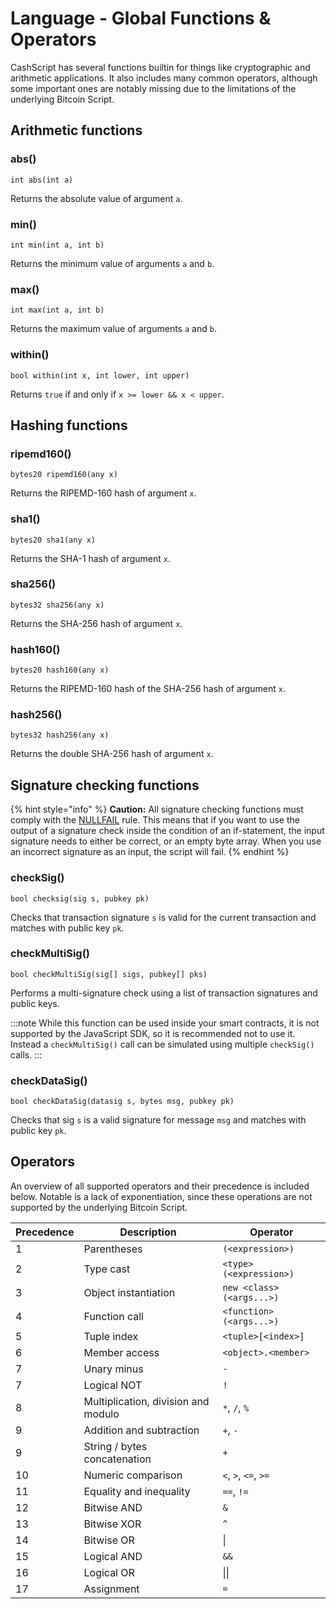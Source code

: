 # Language - Global Functions & Operators

CashScript has several functions builtin for things like cryptographic and arithmetic applications. It also includes many common operators, although some important ones are notably missing due to the limitations of the underlying Bitcoin Script.

## Arithmetic functions <a href="#arithmetic-functions" id="arithmetic-functions"></a>

### abs() <a href="#abs" id="abs"></a>

```solidity
int abs(int a)
```

Returns the absolute value of argument `a`.

### min() <a href="#min" id="min"></a>

```solidity
int min(int a, int b)
```

Returns the minimum value of arguments `a` and `b`.

### max() <a href="#max" id="max"></a>

```solidity
int max(int a, int b)
```

Returns the maximum value of arguments `a` and `b`.

### within() <a href="#within" id="within"></a>

```solidity
bool within(int x, int lower, int upper)
```

Returns `true` if and only if `x >= lower && x < upper`.

## Hashing functions <a href="#hashing-functions" id="hashing-functions"></a>

### ripemd160() <a href="#ripemd160" id="ripemd160"></a>

```solidity
bytes20 ripemd160(any x)
```

Returns the RIPEMD-160 hash of argument `x`.

### sha1() <a href="#sha1" id="sha1"></a>

```solidity
bytes20 sha1(any x)
```

Returns the SHA-1 hash of argument `x`.

### sha256() <a href="#sha256" id="sha256"></a>

```solidity
bytes32 sha256(any x)
```

Returns the SHA-256 hash of argument `x`.

### hash160() <a href="#hash160" id="hash160"></a>

```solidity
bytes20 hash160(any x)
```

Returns the RIPEMD-160 hash of the SHA-256 hash of argument `x`.

### hash256() <a href="#hash256" id="hash256"></a>

```solidity
bytes32 hash256(any x)
```

Returns the double SHA-256 hash of argument `x`.

## Signature checking functions <a href="#signature-checking-functions" id="signature-checking-functions"></a>

{% hint style="info" %}
**Caution:** All signature checking functions must comply with the [NULLFAIL](https://github.com/bitcoin/bips/blob/master/bip-0146.mediawiki) rule. This means that if you want to use the output of a signature check inside the condition of an if-statement, the input signature needs to either be correct, or an empty byte array. When you use an incorrect signature as an input, the script will fail.
{% endhint %}

### checkSig() <a href="#checksig" id="checksig"></a>

```solidity
bool checksig(sig s, pubkey pk)
```

Checks that transaction signature `s` is valid for the current transaction and matches with public key `pk`.

### checkMultiSig() <a href="#checkmultisig" id="checkmultisig"></a>

```solidity
bool checkMultiSig(sig[] sigs, pubkey[] pks)
```

Performs a multi-signature check using a list of transaction signatures and public keys.

:::note While this function can be used inside your smart contracts, it is not supported by the JavaScript SDK, so it is recommended not to use it. Instead a `checkMultiSig()` call can be simulated using multiple `checkSig()` calls. :::

### checkDataSig() <a href="#checkdatasig" id="checkdatasig"></a>

```solidity
bool checkDataSig(datasig s, bytes msg, pubkey pk)
```

Checks that sig `s` is a valid signature for message `msg` and matches with public key `pk`.

## Operators <a href="#operators" id="operators"></a>

An overview of all supported operators and their precedence is included below. Notable is a lack of exponentiation, since these operations are not supported by the underlying Bitcoin Script.

| Precedence | Description                         | Operator                 |
| ---------- | ----------------------------------- | ------------------------ |
| 1          | Parentheses                         | `(<expression>)`         |
| 2          | Type cast                           | `<type>(<expression>)`   |
| 3          | Object instantiation                | `new <class>(<args...>)` |
| 4          | Function call                       | `<function>(<args...>)`  |
| 5          | Tuple index                         | `<tuple>[<index>]`       |
| 6          | Member access                       | `<object>.<member>`      |
| 7          | Unary minus                         | `-`                      |
| 7          | Logical NOT                         | `!`                      |
| 8          | Multiplication, division and modulo | `*`, `/`, `%`            |
| 9          | Addition and subtraction            | `+`, `-`                 |
| 9          | String / bytes concatenation        | `+`                      |
| 10         | Numeric comparison                  | `<`, `>`, `<=`, `>=`     |
| 11         | Equality and inequality             | `==`, `!=`               |
| 12         | Bitwise AND                         | `&`                      |
| 13         | Bitwise XOR                         | `^`                      |
| 14         | Bitwise OR                          | \|                       |
| 15         | Logical AND                         | `&&`                     |
| 16         | Logical OR                          | \|\|                     |
| 17         | Assignment                          | `=`                      |
